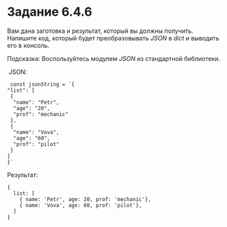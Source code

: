 # Задание 6.4.6
Вам дана заготовка и результат, который вы должны получить. Напишите код, который будет преобразовывать _JSON_ в _dict_ и выводить его в консоль.

Подсказка:
Воспользуйтесь модулем _JSON_ из стандартной библиотеки.

 JSON:
 
 ```
 const jsonString = `{
 "list": [
  {
   "name": "Petr",
   "age": "20",
   "prof": "mechanic"
  },
  {
   "name": "Vova",
   "age": "60",
   "prof": "pilot"
  }
 ]
}`
```

Результат:

```
{
  list: [
    { name: 'Petr', age: 20, prof: 'mechanic'},
    { name: 'Vova', age: 60, prof: 'pilot'},
  ]
}
```
